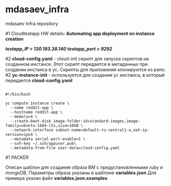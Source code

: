 # mdasaev_infra
mdasaev Infra repository

#1 Cloudtestapp HW details:
**Automating app deployment on instance creation**

***testapp_IP = 130.193.38.140***
***testapp_port = 9292***

#2 **cloud-config.yaml** - cloud-init скрипт для запуска скриптов на созданном инстансе. Этот скрипт передается в метаданных при создании инстанса в ус. Скрипты для приложения клонируются из репо.
#2 **yc-instance-init** - используется для создания yc инстанса, в который передается **cloud-config.yaml**

```

#!/bin/bash

yc compute instance create \
  --name reddit-app \
  --hostname reddit-app \
  --memory=4 \
  --create-boot-disk image-folder-id=standard-images,image-family=ubuntu-1604-lts,size=10GB \
  --network-interface subnet-name=default-ru-central1-a,nat-ip-version=ipv4 \
  --metadata serial-port-enable=1 \
  --ssh-key ~/.ssh/appuser.pub\
  --metadata-from-file user-data=cloud-config.yaml

  ```
#1 PACKER

Описан шаблон для создания образа ВМ с предустановленными ruby и mongoDB.
Параметры образа указаны в шаблоне **variables.json**
Для примера указан файл **variables.json.examples**
